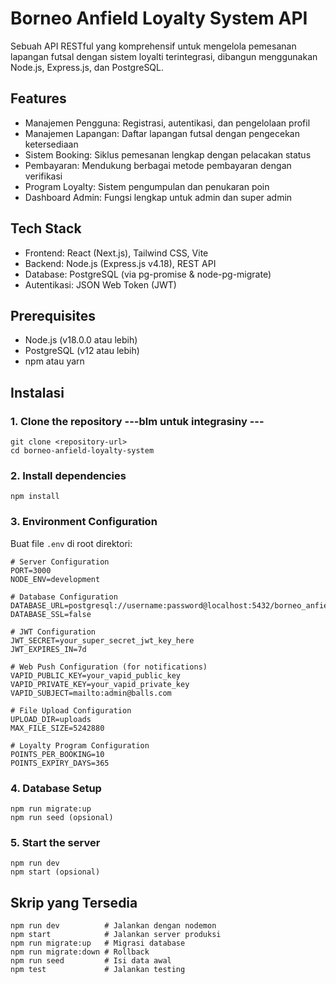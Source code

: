 # Borneo Anfield Loyalty System API

Sebuah API RESTful yang komprehensif untuk mengelola pemesanan lapangan futsal dengan sistem loyalti terintegrasi, dibangun menggunakan Node.js, Express.js, dan PostgreSQL.

## Features

- Manajemen Pengguna: Registrasi, autentikasi, dan pengelolaan profil
- Manajemen Lapangan: Daftar lapangan futsal dengan pengecekan ketersediaan
- Sistem Booking: Siklus pemesanan lengkap dengan pelacakan status
- Pembayaran: Mendukung berbagai metode pembayaran dengan verifikasi
- Program Loyalty: Sistem pengumpulan dan penukaran poin
- Dashboard Admin: Fungsi lengkap untuk admin dan super admin

## Tech Stack

- Frontend: React (Next.js), Tailwind CSS, Vite
- Backend: Node.js (Express.js v4.18), REST API
- Database: PostgreSQL (via pg-promise & node-pg-migrate)
- Autentikasi: JSON Web Token (JWT)

## Prerequisites

- Node.js (v18.0.0 atau lebih)
- PostgreSQL (v12 atau lebih)
- npm atau yarn

## Instalasi
### 1. Clone the repository ---blm untuk integrasiny ---
```
git clone <repository-url> 
cd borneo-anfield-loyalty-system
```

### 2. Install dependencies
```
npm install
```

### 3. Environment Configuration
Buat file `.env` di root direktori:
```
# Server Configuration
PORT=3000
NODE_ENV=development

# Database Configuration
DATABASE_URL=postgresql://username:password@localhost:5432/borneo_anfield
DATABASE_SSL=false

# JWT Configuration
JWT_SECRET=your_super_secret_jwt_key_here
JWT_EXPIRES_IN=7d

# Web Push Configuration (for notifications)
VAPID_PUBLIC_KEY=your_vapid_public_key
VAPID_PRIVATE_KEY=your_vapid_private_key
VAPID_SUBJECT=mailto:admin@balls.com

# File Upload Configuration
UPLOAD_DIR=uploads
MAX_FILE_SIZE=5242880

# Loyalty Program Configuration
POINTS_PER_BOOKING=10
POINTS_EXPIRY_DAYS=365
```

### 4. Database Setup
```
npm run migrate:up
npm run seed (opsional)
```

### 5. Start the server
```
npm run dev
npm start (opsional)
```

## Skrip yang Tersedia
```
npm run dev          # Jalankan dengan nodemon
npm start            # Jalankan server produksi
npm run migrate:up   # Migrasi database
npm run migrate:down # Rollback
npm run seed         # Isi data awal
npm test             # Jalankan testing
```
